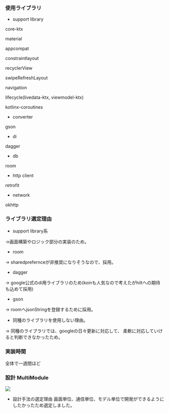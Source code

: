 ### 使用ライブラリ
 - support library
 
 core-ktx
 
 material
 
 appcompat
 
 constraintlayout
 
 recyclerView
 
 swipeRefreshLayout
 
 navigation
 
 lifecycle(livedata-ktx, viewmodel-ktx)
 
 kotlinx-coroutines
 
 - converter
 
 gson
 
 - di
 
 dagger
 
 - db
 
 room
 
 - http client
 
 retrofit
 
 - network
 
 okhttp

### ライブラリ選定理由
 - support library系
 
 →画面構築やロジック部分の実装のため。
 
 - room
 
 → sharedprefernceが非推奨になりそうなので、採用。
 
 - dagger
 
 → google公式のdi用ライブラリのため(koinも人気なので考えたがhiltへの期待も込めて採用)
 
 - gson
 
 → roomへjsonStringを登録するために採用。

 - 同種のライブラリを使用しない理由。
 
 → 同種のライブラリでは、googleの日々更新に対応して、
 柔軟に対応していけると判断できなかったため。

### 実装時間
全体で一週間ほど

### 設計 MultiModule

<img src="http://tk2-246-32569.vs.sakura.ne.jp/multi_module_image2.png"/>

- 設計手法の選定理由
画面単位、通信単位、モデル単位で開発ができるようにしたかったため選定しました。
